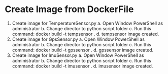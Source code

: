 # Create Image from DockerFile

1.	Create image for TemperatureSensor.py
    a.  Open Window PowerShell as administrator
    b.	Change director to python script folder
    c.	Run this command: docker build -t tempsensor .
    d.	tempsensor image created.
2.	Create image for GpsSensor.py
    a.	Open Window PowerShell as administrator
    b.	Change director to python script folder
    c.	Run this command: docker build -t gpssensor .
    d.	gpssensor image created.
3.	Create image for ImuSensor.py
    a.	Open Window PowerShell as administrator
    b.	Change director to python script folder
    c.	Run this command: docker build -t imusensor .
    d.	imusensor image created.
